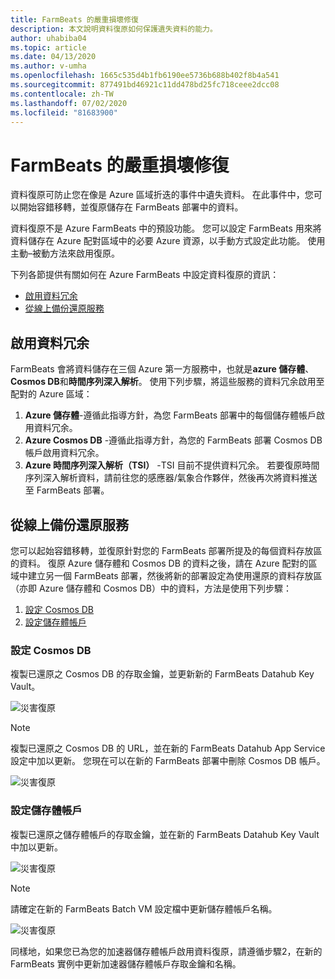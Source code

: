 ```yaml
---
title: FarmBeats 的嚴重損壞修復
description: 本文說明資料復原如何保護遺失資料的能力。
author: uhabiba04
ms.topic: article
ms.date: 04/13/2020
ms.author: v-umha
ms.openlocfilehash: 1665c535d4b1fb6190ee5736b688b402f8b4a541
ms.sourcegitcommit: 877491bd46921c11dd478bd25fc718ceee2dcc08
ms.contentlocale: zh-TW
ms.lasthandoff: 07/02/2020
ms.locfileid: "81683900"
---
```

# <a name="disaster-recovery-for-farmbeats"></a>FarmBeats 的嚴重損壞修復

資料復原可防止您在像是 Azure 區域折迭的事件中遺失資料。 在此事件中，您可以開始容錯移轉，並復原儲存在 FarmBeats 部署中的資料。

資料復原不是 Azure FarmBeats 中的預設功能。 您可以設定 FarmBeats 用來將資料儲存在 Azure 配對區域中的必要 Azure 資源，以手動方式設定此功能。 使用主動–被動方法來啟用復原。

下列各節提供有關如何在 Azure FarmBeats 中設定資料復原的資訊：

- [啟用資料冗余](#enable-data-redundancy)
- [從線上備份還原服務](#restore-service-from-online-backup)


## <a name="enable-data-redundancy"></a>啟用資料冗余

FarmBeats 會將資料儲存在三個 Azure 第一方服務中，也就是**azure 儲存體**、 **Cosmos DB**和**時間序列深入解析**。 使用下列步驟，將這些服務的資料冗余啟用至配對的 Azure 區域：

1.  **Azure 儲存體**-遵循此指導方針，為您 FarmBeats 部署中的每個儲存體帳戶啟用資料冗余。
2.  **Azure Cosmos DB** -遵循此指導方針，為您的 FarmBeats 部署 Cosmos DB 帳戶啟用資料冗余。
3.  **Azure 時間序列深入解析（TSI）** -TSI 目前不提供資料冗余。 若要復原時間序列深入解析資料，請前往您的感應器/氣象合作夥伴，然後再次將資料推送至 FarmBeats 部署。

## <a name="restore-service-from-online-backup"></a>從線上備份還原服務

您可以起始容錯移轉，並復原針對您的 FarmBeats 部署所提及的每個資料存放區的資料。 復原 Azure 儲存體和 Cosmos DB 的資料之後，請在 Azure 配對的區域中建立另一個 FarmBeats 部署，然後將新的部署設定為使用還原的資料存放區（亦即 Azure 儲存體和 Cosmos DB）中的資料，方法是使用下列步驟：

1. [設定 Cosmos DB](#configure-cosmos-db)
2. [設定儲存體帳戶](#configure-storage-account)


### <a name="configure-cosmos-db"></a>設定 Cosmos DB

複製已還原之 Cosmos DB 的存取金鑰，並更新新的 FarmBeats Datahub Key Vault。


  ![災害復原](./media/disaster-recovery-for-farmbeats/key-vault-secrets.png)

> [!NOTE]
> 複製已還原之 Cosmos DB 的 URL，並在新的 FarmBeats Datahub App Service 設定中加以更新。 您現在可以在新的 FarmBeats 部署中刪除 Cosmos DB 帳戶。

  ![災害復原](./media/disaster-recovery-for-farmbeats/configuration.png)

### <a name="configure-storage-account"></a>設定儲存體帳戶

複製已還原之儲存體帳戶的存取金鑰，並在新的 FarmBeats Datahub Key Vault 中加以更新。

![災害復原](./media/disaster-recovery-for-farmbeats/key-vault-7-secrets.png)

>[!NOTE]
> 請確定在新的 FarmBeats Batch VM 設定檔中更新儲存體帳戶名稱。

![災害復原](./media/disaster-recovery-for-farmbeats/batch-prep-files.png)

同樣地，如果您已為您的加速器儲存體帳戶啟用資料復原，請遵循步驟2，在新的 FarmBeats 實例中更新加速器儲存體帳戶存取金鑰和名稱。
